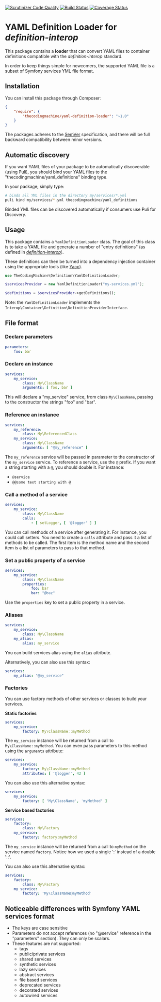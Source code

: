 [![Scrutinizer Code Quality](https://scrutinizer-ci.com/g/thecodingmachine/yaml-definition-loader/badges/quality-score.png?b=1.0)](https://scrutinizer-ci.com/g/thecodingmachine/yaml-definition-loader/?branch=1.0)
[![Build Status](https://travis-ci.org/thecodingmachine/yaml-definition-loader.svg?branch=1.0)](https://travis-ci.org/thecodingmachine/yaml-definition-loader)
[![Coverage Status](https://coveralls.io/repos/thecodingmachine/yaml-definition-loader/badge.svg?branch=1.0&service=github)](https://coveralls.io/github/thecodingmachine/yaml-definition-loader?branch=1.0)

# YAML Definition Loader for *definition-interop*

This package contains a **loader** that can convert YAML files to container definitions compatible with the 
*definition-interop* standard.

In order to keep things simple for newcomers, the supported YAML file is a subset of Symfony services YML file format.

## Installation

You can install this package through Composer:

```json
{
    "require": {
        "thecodingmachine/yaml-definition-loader": "~1.0"
    }
}
```

The packages adheres to the [SemVer](http://semver.org/) specification, and there will be full backward compatibility
between minor versions.

## Automatic discovery

If you want YAML files of your package to be automatically discoverable (using Puli), you should bind your YAML files
to the "thecodingmachine/yaml_definitions" binding type.

In your package, simply type: 

```bash
# binds all YML files in the directory my/services/*.yml
puli bind my/services/*.yml thecodingmachine/yaml_definitions
```

Binded YML files can be discovered automatically if consumers use Puli for Discovery.

## Usage

This package contains a `YamlDefinitionLoader` class. The goal of this class is to take a YAML file and generate
a number of "entry definitions" (as defined in [*definition-interop*](https://github.com/container-interop/definition-interop/)).

These definitions can then be turned into a dependency injection container using the appropriate tools (like [Yaco](https://github.com/thecodingmachine/yaco)). 


```php
use TheCodingMachine\Definition\YamlDefinitionLoader;

$servicesProvider = new YamlDefinitionLoader("my-services.yml");

$definitions = $servicesProvider->getDefinitions();
```

Note: the `YamlDefinitionLoader` implements the `Interop\Container\Definition\DefinitionProviderInterface`.

## File format

### Declare parameters

```yaml
parameters:
    foo: bar
```

### Declare an instance

```yaml
services:
    my_service:
        class: My\ClassName
        arguments: [ foo, bar ]
```

This will declare a "my_service" service, from class `My\ClassName`, passing to the constructor the strings "foo" and "bar".

### Reference an instance

```yaml
services:
    my_reference:
        class: My\ReferencedClass
    my_service:
        class: My\ClassName
        arguments: [ "@my_reference" ]
```

The `my_reference` service will be passed in parameter to the constructor of the `my_service` service.
To reference a service, use the `@` prefix. If you want a string starting with a `@`, you should double it. For instance:

- `@service`
- `@@some text starting with @`

### Call a method of a service

```yaml
services:
    my_service:
        class: My\ClassName
        calls:
            - [ setLogger, [ '@logger' ] ]
```

You can call methods of a service after generating it. For instance, you could call setters.
You need to create a `calls` attribute and pass it a list of methods to be called. The first item is the method name
and the second item is a list of parameters to pass to that method.

### Set a public property of a service

```yaml
services:
    my_service:
        class: My\ClassName
        properties:
            foo: bar
            bar: "@baz"
```

Use the `properties` key to set a public property in a service.

### Aliases

```yaml
services:
    my_service:
        class: My\ClassName
    my_alias:
        alias: my_service
```

You can build services alias using the `alias` attribute.

Alternatively, you can also use this syntax:

```yaml
services:
    my_alias: "@my_service"
```

### Factories

You can use factory methods of other services or classes to build your services.

**Static factories**

```yaml
services:
    my_service:
        factory: My\ClassName::myMethod
```

The `my_service` instance will be returned from a call to `My\ClassName::myMethod`. You can even pass parameters to this
method using the `arguments` attribute:

```yaml
services:
    my_service:
        factory: My\ClassName::myMethod
        attributes: [ '@logger', 42 ] 
```

You can also use this alternative syntax:

```yaml
services:
    my_service:
        factory: [ 'My\ClassName', 'myMethod' ]
```

**Service based factories**

```yaml
services:
    factory:
        class: My\Factory
    my_service:
        factory: factory:myMethod
```

The `my_service` instance will be returned from a call to `myMethod` on the service named `factory`. Notice how we used
a single ':' instead of a double '::'.

You can also use this alternative syntax:

```yaml
services:
    factory:
        class: My\Factory
    my_service:
        factory: 'My\ClassName@myMethod'
```


## Noticeable differences with Symfony YAML services format

- The keys are case sensitive
- Parameters do not accept references (no "@service" reference in the "parameters" section). They can only be scalars.
- These features are not supported:
    - tags
    - public/private services
    - shared services
    - synthetic services
    - lazy services
    - abstract services
    - file based services
    - deprecated services
    - decorated services
    - autowired services
